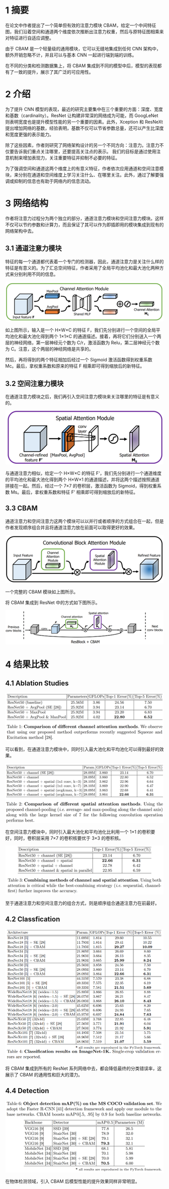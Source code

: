 # 1 摘要

在论文中作者提出了一个简单但有效的注意力模块 CBAM，给定一个中间特征图，我们沿着空间和通道两个维度依次推断出注意力权重，然后与原特征图相乘来对特征进行自适应调整。

由于 CBAM 是一个轻量级的通用模块，它可以无缝地集成到任何 CNN 架构中，额外开销忽略不计，并且可以与基本 CNN 一起进行端到端的训练。

在不同的分类和检测数据集上，将 CBAM 集成到不同的模型中后，模型的表现都有了一致的提升，展示了其广泛的可应用性。

# 2 介绍

为了提升 CNN 模型的表现，最近的研究主要集中在三个重要的方面：深度、宽度和基数（cardinality）。ResNet 让构建非常深的网络成为可能，而 GoogLeNet 则表明宽度也是提升模型性能的另一个重要的因素。此外，Xception 和 ResNeXt 提出增加网络的基数，经验表明，基数不仅可以节省参数总量，还可以产生比深度和宽度更强的表示能力。

除了这些因素，作者则研究了网络架构设计的另一个不同方向：注意力。注意力不仅要告诉我们重点关注哪里，还要提高关注点的表示。 我们的目标是通过使用注意机制来增加表现力，关注重要特征并抑制不必要的特征。

为了强调空间和通道这两个维度上的有意义特征，作者依次应用通道和空间注意模块，来分别在通道和空间维度上学习关注什么、在哪里关注。此外，通过了解要强调或抑制的信息也有助于网络内的信息流动。

# 3 网络结构

作者将注意力过程分为两个独立的部分，通道注意力模块和空间注意力模块。这样不仅可以节约参数和计算力，而且保证了其可以作为即插即用的模块集成到现有的网络架构中去。

## 3.1 通道注意力模块

特征的每一个通道都代表着一个专门的检测器，因此，通道注意力是关注什么样的特征是有意义的。为了汇总空间特征，作者采用了全局平均池化和最大池化两种方式来分别利用不同的信息。

<img src="./.assets/image-20230723144136288.png" alt="image-20230723144136288" style="zoom: 50%;" />

如上图所示，输入是一个 H×W×C 的特征 F，我们先分别进行一个空间的全局平均池化和最大池化得到两个 1×1×C 的通道描述。接着，再将它们分别送入一个两层的神经网络，第一层神经元个数为 C/r，激活函数为 Relu，第二层神经元个数为 C。注意，这个两层的神经网络是共享的。

然后，再将得到的两个特征相加后经过一个 Sigmoid 激活函数得到权重系数 Mc。最后，拿权重系数和原来的特征 F 相乘即可得到缩放后的新特征。

## 3.2 空间注意力模块

在通道注意力模块之后，我们再引入空间注意力模块来关注哪里的特征是有意义的。

<img src="./.assets/image-20230723144155295.png" alt="image-20230723144155295" style="zoom:50%;" />

与通道注意力相似，给定一个 H×W×C 的特征 F‘，我们先分别进行一个通道维度的平均池化和最大池化得到两个 H×W×1 的通道描述，并将这两个描述按照通道拼接在一起。然后，经过一个 7×7 的卷积层，激活函数为 Sigmoid，得到权重系数 Ms。最后，拿权重系数和特征 F’ 相乘即可得到缩放后的新特征。

## 3.3 CBAM

通道注意力和空间注意力这两个模块可以以并行或者顺序的方式组合在一起，但是作者发现顺序组合并且将通道注意力放在前面可以取得更好的效果。

<img src="./.assets/image-20230723144215825.png" alt="image-20230723144215825" style="zoom:50%;" />

一个完整的 CBAM 模块如上图所示。

将 CBAM 集成到 ResNet 中的方式如下图所示。

<img src="./.assets/image-20230723144258672.png" alt="image-20230723144258672" style="zoom: 50%;" />

# 4 结果比较

## 4.1 Ablation Studies

<img src="./.assets/image-20230723144332030.png" alt="image-20230723144332030" style="zoom: 50%;" />

可以看到，在通道注意力模块中，同时引入最大池化和平均池化可以得到最好的效果。

<img src="./.assets/image-20230723144401645.png" alt="image-20230723144401645" style="zoom:50%;" />

在空间注意力模块中，同时引入最大池化和平均池化比利用一个 1×1 的卷积要好，同时，卷积层采用 7×7 的卷积核要优于 3×3 的卷积核。

<img src="./.assets/image-20230723144438713.png" alt="image-20230723144438713" style="zoom:50%;" />

至于通道注意力和空间注意力的组合方式，则是顺序组合通道注意力在前最好。

## 4.2 Classfication

<img src="./.assets/image-20230723144548057.png" alt="image-20230723144548057" style="zoom: 67%;" />

将 CBAM 集成到所有的 ResNet 系列网络中去，都会降低最终的分类错误率，这展示了 CBAM 的通用性和巨大的潜力。

## 4.4 Detection

<img src="./.assets/image-20230723144643860.png" alt="image-20230723144643860" style="zoom:50%;" />

在物体检测领域，引入 CBAM 后模型性能的提升效果同样非常明显。